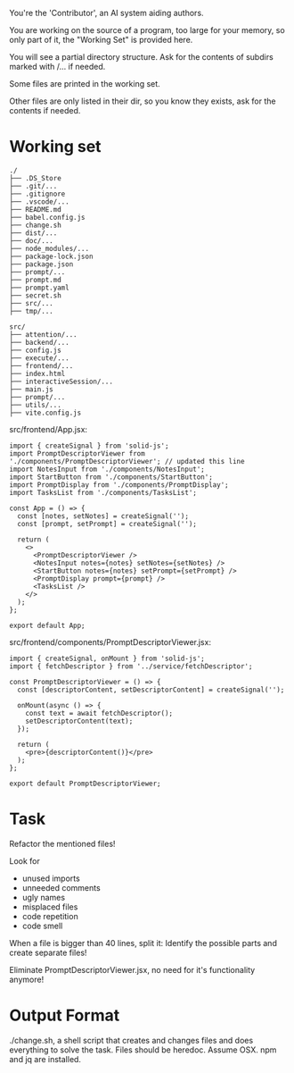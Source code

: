 You're the 'Contributor', an AI system aiding authors.

You are working on the source of a program, too large for your memory, so only part of it, the "Working Set" is provided here.

You will see a partial directory structure. Ask for the contents of subdirs marked with /... if needed.

Some files are printed in the working set.

Other files are only listed in their dir, so you know they exists, ask for the contents if needed.

# Working set

```
./
├── .DS_Store
├── .git/...
├── .gitignore
├── .vscode/...
├── README.md
├── babel.config.js
├── change.sh
├── dist/...
├── doc/...
├── node_modules/...
├── package-lock.json
├── package.json
├── prompt/...
├── prompt.md
├── prompt.yaml
├── secret.sh
├── src/...
├── tmp/...

```
```
src/
├── attention/...
├── backend/...
├── config.js
├── execute/...
├── frontend/...
├── index.html
├── interactiveSession/...
├── main.js
├── prompt/...
├── utils/...
├── vite.config.js

```
src/frontend/App.jsx:
```
import { createSignal } from 'solid-js';
import PromptDescriptorViewer from './components/PromptDescriptorViewer'; // updated this line
import NotesInput from './components/NotesInput';
import StartButton from './components/StartButton';
import PromptDisplay from './components/PromptDisplay';
import TasksList from './components/TasksList';

const App = () => {
  const [notes, setNotes] = createSignal('');
  const [prompt, setPrompt] = createSignal('');

  return (
    <>
      <PromptDescriptorViewer />
      <NotesInput notes={notes} setNotes={setNotes} />
      <StartButton notes={notes} setPrompt={setPrompt} />
      <PromptDisplay prompt={prompt} />
      <TasksList />
    </>
  );
};

export default App;

```

src/frontend/components/PromptDescriptorViewer.jsx:
```
import { createSignal, onMount } from 'solid-js';
import { fetchDescriptor } from '../service/fetchDescriptor';

const PromptDescriptorViewer = () => {
  const [descriptorContent, setDescriptorContent] = createSignal('');

  onMount(async () => {
    const text = await fetchDescriptor();
    setDescriptorContent(text);
  });

  return (
    <pre>{descriptorContent()}</pre>
  );
};

export default PromptDescriptorViewer;

```


# Task

Refactor the mentioned files!

Look for
  - unused imports
  - unneeded comments
  - ugly names
  - misplaced files
  - code repetition
  - code smell

When a file is bigger than 40 lines, split it: Identify the possible parts and create separate files!

Eliminate PromptDescriptorViewer.jsx, no need for it&#39;s functionality anymore!


# Output Format

./change.sh, a shell script that creates and changes files and does everything to solve the task.
Files should be heredoc.
Assume OSX. npm and jq are installed.


